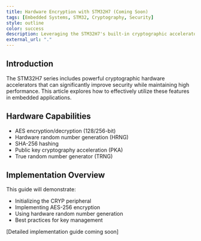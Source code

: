 ```yaml
---
title: Hardware Encryption with STM32H7 (Coming Soon)
tags: [Embedded Systems, STM32, Cryptography, Security]
style: outline
color: success
description: Leveraging the STM32H7's built-in cryptographic accelerator for secure embedded applications.
external_url: "."
---
```


## Introduction

The STM32H7 series includes powerful cryptographic hardware accelerators that can significantly improve security while maintaining high performance. This article explores how to effectively utilize these features in embedded applications.

## Hardware Capabilities

- AES encryption/decryption (128/256-bit)
- Hardware random number generation (HRNG)
- SHA-256 hashing
- Public key cryptography acceleration (PKA)
- True random number generator (TRNG)

## Implementation Overview

This guide will demonstrate:
- Initializing the CRYP peripheral
- Implementing AES-256 encryption
- Using hardware random number generation
- Best practices for key management

[Detailed implementation guide coming soon]



